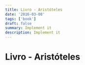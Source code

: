 ```yaml
---
title: Livro - Aristóteles
date: '2016-03-08'
tags: ['book']
draft: false
summary: Implement it
description: Implement it
---
```


# Livro - Aristóteles